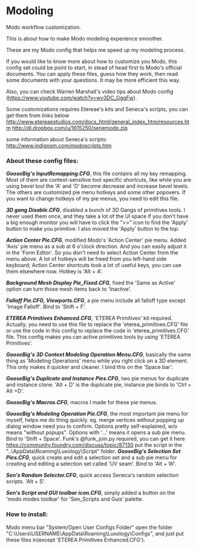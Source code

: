 # Modoling
Modo workflow customization.

This is about how to make Modo modeling experience smoother.

These are my Modo config that helps me speed up my modeling process.

If you would like to know more about how to customize you Modo, this config set could be point to start, in stead of head first to Modo's official documents. You can apply these files, guess how they work, then read some documents with your questions. It may be more efficient this way.

Also, you can check Warren Marshall's video tips about Modo config (https://www.youtube.com/watch?v=wv3DC_GggFw).

Some customizations requires Etereae's kits and Seneca's scripts, you can get them from links below
http://www.etereaestudios.com/docs_html/general_index_htm/resources.htm
http://dl.dropbox.com/u/1615250/senemodo.zip


some information about Seneca's scripts: http://www.indigosm.com/modoscripts.htm

### **About these config files:**
**_GooseBig's InputRemapping.CFG_**, this file contains all my key remapping. Most of them are context-sensitive tool specific shortcuts, like while you are using bevel tool the 'A' and 'D' become decrease and increase bevel levels. The others are customized pie menu hotkeys and some other popovers. If you want to change hotkeys of my pie menus, you need to edit this file.

**_3D gang Disable.CFG_**, disabled a bunch of 3D Gangs of primitives tools. I never used them once, and they take a lot of the UI space if you don't have a big enough monitor you will have to click the ">>" icon to find the 'Apply' button to make you primitive. I also moved the 'Apply' button to the top.

**_Action Center Pie.CFG_**, modified Modo's 'Action Center' pie menu. Added 'Axis' pie menu as a sub at 6 o'clock direction. And you can easily adjust it in the 'Form Editor'. So you don't need to select Action Center from the menu above. A lot of hotkeys will be freed from you left-hand side keyboard; Action Center shortcuts took a lot of useful keys, you can use them elsewhere now. Hotkey is 'Alt + A'.

**_Background Mesh Display Pie_Fixed.CFG_**, fixed the 'Same as Active' option can turn those mesh items back to 'Inactive'.

**_Falloff Pie.CFG, Viewports.CFG_**, a pie menu include all falloff type except 'Image Falloff'. Bind to 'Shift + F'.

**_ETEREA Primitives Enhanced.CFG_**, 'ETEREA Primitives' kit required. Actually, you need to use this file to replace the 'eterea_primitives.CFG' file or use the code in this config to replace the code in 'eterea_primitives.CFG' file. This config makes you can active primitives tools by using 'ETEREA Primitives'.

**_GooseBig's 3D Context Modeling Operation Menu.CFG_**, basically the same thing as 'Modeling Operations' menu while you right click on a 3D element. This only makes it quicker and cleaner. I bind this on the 'Space bar'.

**_GooseBig's Duplicate and Instance Pies.CFG_**, two pie menus for duplicate and instance clone. 'Alt + D' is the duplicate pie, instance pie binds to 'Ctrl + Alt +D'.

**_GooseBig's Macros.CFG_**, macros I made for these pie menus.

**_GooseBig's Modeling Operation Pie.CFG_**, the most important pie menu for myself, helps me do thing quickly. eg. merge vertices without popping up dialog window need you to confirm. Options pretty self-explained, w/o means "without popups". Options with '...' means it opens a sub pie menu. Bind to 'Shift + Space'. Funk's @funk_join.py required, you can get it here https://community.foundry.com/discuss/topic/87130 put the script in the "..\AppData\Roaming\Luxology\Script" folder.
**_GooseBig's Selection Set Pies.CFG_**, quick create and edit a selection set and a sub pie menu for creating and editing a selection set called 'UV seam'. Bind to 'Alt + W'.

**_Sen's Random Selector.CFG_**, quick access Seneca's random selection scripts. 'Alt + S'.

**_Sen's Script and GUI toolbar icon.CFG_**, simply added a button on the 'modo modes toolbar' for 'Sen_Scripts and Guis' palette.

### **How to install**:
Modo menu bar "System/Open User Configs Folder" open the folder "C:\Users\USERNAME\AppData\Roaming\Luxology\Configs", and just put these files in(except 'ETEREA Primitives Enhanced.CFG').
